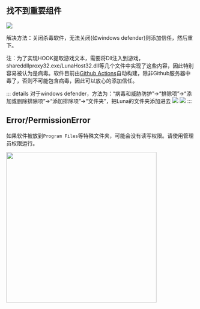 ## 找不到重要组件

<img src="https://image.lunatranslator.org/zh/cantstart/2.jpg">

解决方法：关闭杀毒软件，无法关闭(如windows defender)则添加信任，然后重下。

注：为了实现HOOK提取游戏文本，需要将Dll注入到游戏，shareddllproxy32.exe/LunaHost32.dll等几个文件中实现了这些内容，因此特别容易被认为是病毒。软件目前由[Github Actions](https://github.com/HIllya51/LunaTranslator/actions)自动构建，除非Github服务器中毒了，否则不可能包含病毒，因此可以放心的添加信任。

::: details 对于windows defender，方法为：“病毒和威胁防护”->“排除项”->“添加或删除排除项”->“添加排除项”->“文件夹”，把Luna的文件夹添加进去
  <img src="https://image.lunatranslator.org/zh/cantstart/4.png">
  <img src="https://image.lunatranslator.org/zh/cantstart/3.png">
::: 

## Error/PermissionError

如果软件被放到`Program Files`等特殊文件夹，可能会没有读写权限。请使用管理员权限运行。

<img src="https://image.lunatranslator.org/zh/cantstart/6.png" width=400>

